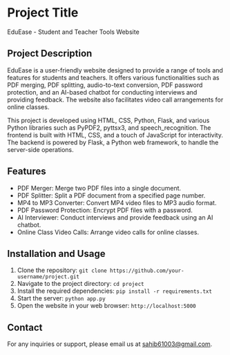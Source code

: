 # Project Title

EduEase - Student and Teacher Tools Website

## Project Description

EduEase is a user-friendly website designed to provide a range of tools and features for students and teachers. It offers various functionalities such as PDF merging, PDF splitting, audio-to-text conversion, PDF password protection, and an AI-based chatbot for conducting interviews and providing feedback. The website also facilitates video call arrangements for online classes.

This project is developed using HTML, CSS, Python, Flask, and various Python libraries such as PyPDF2, pyttsx3, and speech_recognition. The frontend is built with HTML, CSS, and a touch of JavaScript for interactivity. The backend is powered by Flask, a Python web framework, to handle the server-side operations.

## Features

- PDF Merger: Merge two PDF files into a single document.
- PDF Splitter: Split a PDF document from a specified page number.
- MP4 to MP3 Converter: Convert MP4 video files to MP3 audio format.
- PDF Password Protection: Encrypt PDF files with a password.
- AI Interviewer: Conduct interviews and provide feedback using an AI chatbot.
- Online Class Video Calls: Arrange video calls for online classes.

## Installation and Usage

1. Clone the repository: `git clone https://github.com/your-username/project.git`
2. Navigate to the project directory: `cd project`
3. Install the required dependencies: `pip install -r requirements.txt`
4. Start the server: `python app.py`
5. Open the website in your web browser: `http://localhost:5000`


## Contact

For any inquiries or support, please email us at sahib61003@gmail.com.

